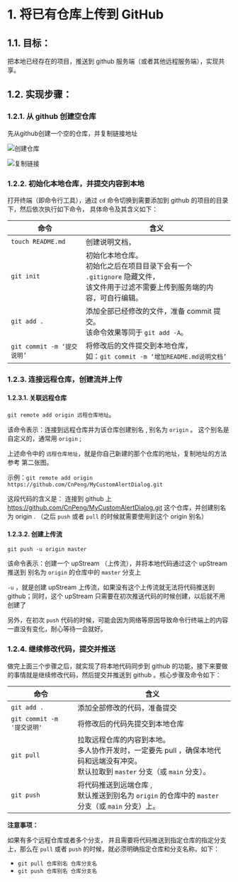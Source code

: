 # 1. 将已有仓库上传到 GitHub

## 1.1. 目标：

把本地已经存在的项目，推送到 github 服务端（或者其他远程服务端），实现共享。

## 1.2. 实现步骤：

### 1.2.1. 从 github 创建空仓库

先从github创建一个空的仓库，并复制链接地址

 ![创建仓库](http://upload-images.jianshu.io/upload_images/2551993-b93f1c7924ddf177?imageMogr2/auto-orient/strip%7CimageView2/2/w/1240)

 ![复制链接](http://upload-images.jianshu.io/upload_images/2551993-02b34ee0f9ec35f2?imageMogr2/auto-orient/strip%7CimageView2/2/w/1240)

### 1.2.2. 初始化本地仓库，并提交内容到本地

打开终端（即命令行工具），通过 `cd` 命令切换到需要添加到 github 的项目的目录下，然后依次执行如下命令， 具体命令及其含义如下：

命令 | 含义
---|---
`touch README.md`  | 创建说明文档，
`git init`  | 初始化本地仓库。<br> 初始化之后在项目目录下会有一个 `.gitignore` 隐藏文件，<br>该文件用于过滤不需要上传到服务端的内容，可自行编辑。
`git add .`  | 添加全部已经修改的文件，准备 commit 提交。<br> 该命令效果等同于 `git add -A`。
`git commit -m ‘提交说明’` | 将修改后的文件提交到本地仓库，<br> 如：`git commit -m ‘增加README.md说明文档’`

### 1.2.3. 连接远程仓库，创建流并上传


#### 1.2.3.1. 关联远程仓库

`git remote add origin 远程仓库地址`。

该命令表示：连接到远程仓库并为该仓库创建别名 , 别名为 `origin` 。 这个别名是自定义的，通常用 `origin` ; 

上述命令中的 `远程仓库地址`，就是你自己新建的那个仓库的地址，复制地址的方法参考 第二张图。 

示例：`git remote add origin https://github.com/CnPeng/MyCustomAlertDialog.git`

这段代码的含义是： 连接到 github 上 https://github.com/CnPeng/MyCustomAlertDialog.git 这个仓库，并创建别名为 origin . （之后 `push` 或者 `pull` 的时候就需要使用到这个 origin 别名）

#### 1.2.3.2.  创建上传流

`git push -u origin master`

该命令表示：创建一个 upStream （上传流），并将本地代码通过这个 upStream 推送到 别名为 `origin` 的仓库中的 `master` 分支上

`-u` ，就是创建 upStream 上传流，如果没有这个上传流就无法将代码推送到 github；同时，这个 upStream 只需要在初次推送代码的时候创建，以后就不用创建了

另外，在初次 `push` 代码的时候，可能会因为网络等原因导致命令行终端上的内容一直没有变化，耐心等待一会就好。

### 1.2.4. 继续修改代码，提交并推送

做完上面三个步骤之后，就实现了将本地代码同步到 github 的功能，接下来要做的事情就是继续修改代码，然后提交并推送到 github 。核心步骤及命令如下：


命令 | 含义
---|---
`git add .` | 添加全部修改的代码，准备提交
`git commit -m '提交说明'` | 将修改后的代码先提交到本地仓库
`git pull` | 拉取远程仓库的内容到本地。<br> 多人协作开发时，一定要先 pull ，确保本地代码和远端没有冲突。<br> 默认拉取到 `master` 分支（或 `main` 分支）。
`git push` | 将代码推送到远端仓库 , <br> 默认推送到别名为 `origin` 的仓库中的 `master` 分支（或 `main` 分支）上。

**注意事项：**

如果有多个远程仓库或者多个分支， 并且需要将代码推送到指定仓库的指定分支上，那么在 `pull` 或者 `push` 的时候，就必须明确指定仓库和分支名称。如下：

* `git pull 仓库别名 仓库分支名`
* `git push 仓库别名 仓库分支名`
